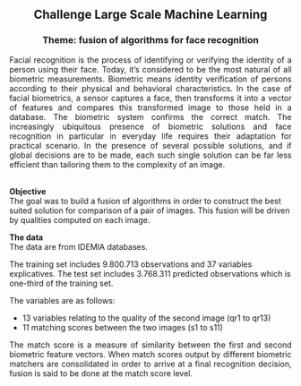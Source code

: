 <div align='center'><h2>Challenge Large Scale Machine Learning</h2></div>

<div align='center'><h3>Theme: fusion of algorithms for face recognition</div>

<div align='justify'>Facial recognition is the process of identifying or verifying the identity of a person using their face. Today, it’s considered to be the most natural of all biometric measurements. Biometric means identity verification of persons according to their physical and behavioral characteristics. In the case of facial biometrics, a sensor captures a face, then transforms it into a vector of features and compares this transformed image to those held in a database. The biometric system confirms the correct match.
The increasingly ubiquitous presence of biometric solutions and face recognition in particular in everyday life requires their adaptation for practical scenario. In the presence of several possible solutions, and if global decisions are to be made, each such single solution can be far less efficient than tailoring them to the complexity of an image.</div>
<br>
  
**Objective**
<br>
The goal was to build a fusion of algorithms in order to construct the best suited solution for comparison of a pair of images. This fusion will be driven by qualities computed on each image.

**The data**
<br>
The data are from IDEMIA databases. 

The training set includes 9.800.713 observations and 37 variables explicatives. The test set includes 3.768.311 predicted observations which is one-third of the training set.

The variables are as follows:

* 13 variables relating to the quality of the second image (qr1 to qr13)
* 11 matching scores between the two images (s1 to s11)

<div align='justify'>The match score is a measure of similarity between the first and second biometric feature vectors. When match scores output by different biometric matchers are consolidated in order to arrive at a final recognition decision, fusion is said to be done at the match score level.</div>
